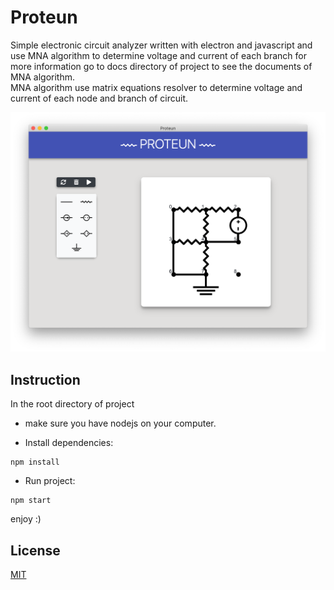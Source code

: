 # Proteun

Simple electronic circuit analyzer written with electron and javascript and use MNA algorithm to determine voltage and current of each branch for more information go to docs directory of project to see the documents of MNA algorithm.  
MNA algorithm use matrix equations resolver to determine voltage and current of each node and branch of circuit.

![](introduction.png)


## Instruction
In the root directory of project  
* make sure you have nodejs on your computer.  

* Install dependencies:
```
npm install
```
* Run project:
```
npm start
```

enjoy :)

## License
[MIT](LICENSE)
